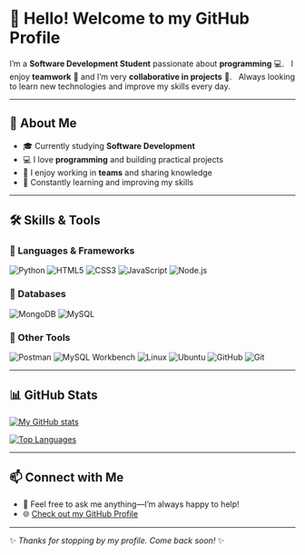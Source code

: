 # 👋 Hello! Welcome to my GitHub Profile

I’m a **Software Development Student** passionate about **programming** 💻.  
I enjoy **teamwork** 🤝 and I’m very **collaborative in projects** 🚀.  
Always looking to learn new technologies and improve my skills every day.

---

## 🚀 About Me
- 🎓 Currently studying **Software Development**
- 💻 I love **programming** and building practical projects
- 🤝 I enjoy working in **teams** and sharing knowledge
- 🌱 Constantly learning and improving my skills

---

## 🛠️ Skills & Tools

### 🔹 Languages & Frameworks
![Python](https://img.shields.io/badge/Python-3776AB?style=for-the-badge&logo=python&logoColor=white)
![HTML5](https://img.shields.io/badge/HTML5-E34F26?style=for-the-badge&logo=html5&logoColor=white)
![CSS3](https://img.shields.io/badge/CSS3-1572B6?style=for-the-badge&logo=css3&logoColor=white)
![JavaScript](https://img.shields.io/badge/JavaScript-F7DF1E?style=for-the-badge&logo=javascript&logoColor=black)
![Node.js](https://img.shields.io/badge/Node.js-339933?style=for-the-badge&logo=node.js&logoColor=white)

### 🔹 Databases
![MongoDB](https://img.shields.io/badge/MongoDB-47A248?style=for-the-badge&logo=mongodb&logoColor=white)
![MySQL](https://img.shields.io/badge/MySQL-005C84?style=for-the-badge&logo=mysql&logoColor=white)

### 🔹 Other Tools
![Postman](https://img.shields.io/badge/Postman-FF6C37?style=for-the-badge&logo=postman&logoColor=white)
![MySQL Workbench](https://img.shields.io/badge/MySQL_Workbench-F29111?style=for-the-badge&logo=mysql&logoColor=white)
![Linux](https://img.shields.io/badge/Linux-FCC624?style=for-the-badge&logo=linux&logoColor=black)
![Ubuntu](https://img.shields.io/badge/Ubuntu-E95420?style=for-the-badge&logo=ubuntu&logoColor=white)
![GitHub](https://img.shields.io/badge/GitHub-181717?style=for-the-badge&logo=github&logoColor=white)
![Git](https://img.shields.io/badge/Git-F05032?style=for-the-badge&logo=git&logoColor=white)

---

## 📊 GitHub Stats

[![My GitHub stats](https://github-readme-stats.vercel.app/api?username=Edison-Avellaneda-Coder&show_icons=true&theme=radical)](https://github.com/anuraghazra/github-readme-stats)

[![Top Languages](https://github-readme-stats.vercel.app/api/top-langs/?username=Edison-Avellaneda-Coder&layout=compact&theme=radical)](https://github.com/anuraghazra/github-readme-stats)

---

## 📫 Connect with Me
- 💬 Feel free to ask me anything—I’m always happy to help!  
- 🌐 [Check out my GitHub Profile](https://github.com/Edison-Avellaneda-Coder)

---

✨ _Thanks for stopping by my profile. Come back soon!_ ✨
